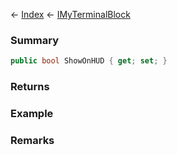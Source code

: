 ← [Index](Api-Index) ← [IMyTerminalBlock](Sandbox.ModAPI.Ingame.IMyTerminalBlock)

### Summary

```csharp
public bool ShowOnHUD { get; set; }
```

### Returns

### Example

### Remarks

